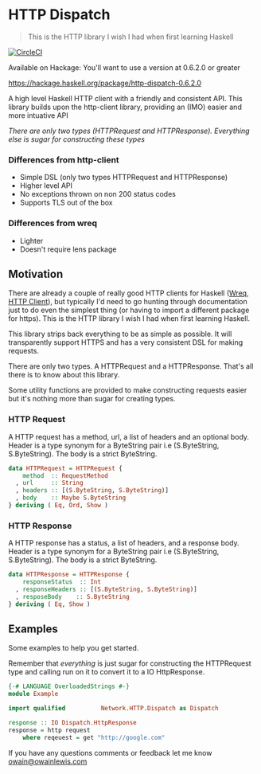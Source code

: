 # HTTP Dispatch

> This is the HTTP library I wish I had when first learning Haskell

[![CircleCI](https://circleci.com/gh/owainlewis/http-dispatch.svg?style=svg)](https://circleci.com/gh/owainlewis/http-dispatch)

Available on Hackage: You'll want to use a version at 0.6.2.0 or greater

https://hackage.haskell.org/package/http-dispatch-0.6.2.0

A high level Haskell HTTP client with a friendly and consistent API.
This library builds upon the http-client library, providing an (IMO) easier and more intuative API

*There are only two types (HTTPRequest and HTTPResponse). Everything else is sugar for constructing these types*

### Differences from http-client

* Simple DSL (only two types HTTPRequest and HTTPResponse)
* Higher level API
* No exceptions thrown on non 200 status codes
* Supports TLS out of the box

### Differences from wreq

* Lighter
* Doesn't require lens package

## Motivation

There are already a couple of really good HTTP clients for Haskell ([Wreq](http://www.serpentine.com/wreq/), [HTTP Client](https://github.com/snoyberg/http-client)), but typically I'd need to go hunting through documentation just to do even the simplest thing (or having to import a different package for https).
This is the HTTP library I wish I had when first learning Haskell.

This library strips back everything to be as simple as possible.
It will transparently support HTTPS and has a very consistent DSL for making requests.

There are only two types. A HTTPRequest and a HTTPResponse. That's all there is to know about this library.

Some utility functions are provided to make constructing requests easier but it's nothing more than sugar for creating types.

### HTTP Request

A HTTP request has a method, url, a list of headers and an optional body. Header is a type synonym for a ByteString pair i.e (S.ByteString, S.ByteString). The body is a strict ByteString.

```haskell
data HTTPRequest = HTTPRequest {
	method  :: RequestMethod
  , url     :: String
  , headers :: [(S.ByteString, S.ByteString)]
  , body    :: Maybe S.ByteString
} deriving ( Eq, Ord, Show )
```

### HTTP Response

A HTTP response has a status, a list of headers, and a response body. Header is a type synonym for a ByteString pair i.e (S.ByteString, S.ByteString). The body is a strict ByteString.

```haskell
data HTTPResponse = HTTPResponse {
	responseStatus  :: Int
  , responseHeaders :: [(S.ByteString, S.ByteString)]
  , resposeBody    :: S.ByteString
} deriving ( Eq, Show )
```

## Examples

Some examples to help you get started.

Remember that *everything* is just sugar for constructing the HTTPRequest type and calling run on it to convert it to a IO HttpResponse.

```haskell
{-# LANGUAGE OverloadedStrings #-}
module Example

import qualified          Network.HTTP.Dispatch as Dispatch

response :: IO Dispatch.HttpResponse
response = http request
	where reqeuest = get "http://google.com"

```

If you have any questions comments or feedback let me know <owain@owainlewis.com>
